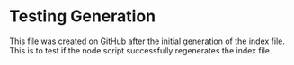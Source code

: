 # Testing Generation
This file was created on GitHub after the initial generation of the index file. This is to test if the node script successfully regenerates the index file.
